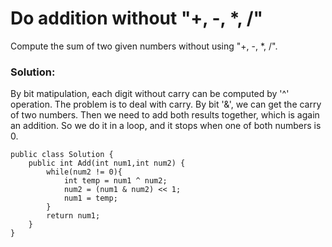 # Do addition without "+, -, *, /"

Compute the sum of two given numbers without using "+, -, *, /".

### Solution:

By bit matipulation, each digit without carry can be computed by '^' operation. The problem is to deal with carry. By bit '&', we can get the carry of two numbers. Then we need to add both results together, which is again an addition. So we do it in a loop, and it stops when one of both numbers is 0.


```
public class Solution {
    public int Add(int num1,int num2) {
        while(num2 != 0){
            int temp = num1 ^ num2;
            num2 = (num1 & num2) << 1;
            num1 = temp;
        }
        return num1;
    }
}
```
